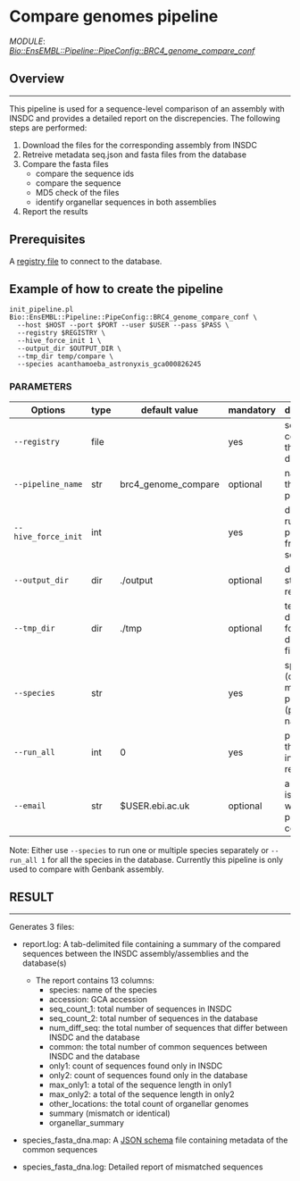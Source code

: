 # **Compare genomes pipeline**
*MODULE*: *[Bio::EnsEMBL::Pipeline::PipeConfig::BRC4_genome_compare_conf](https://github.com/Ensembl/ensembl-genomio/blob/main/lib/perl/Bio/EnsEMBL/Pipeline/PipeConfig/BRC4_genome_compare_conf.pm)*

## **Overview**
-----
This pipeline is used for a sequence-level comparison of an assembly with INSDC and provides a detailed report on the discrepencies. The following steps are performed:

  1. Download the files for the corresponding assembly from INSDC
  2. Retreive metadata seq.json and fasta files from the database
  3. Compare the fasta files
       - compare the sequence ids
       - compare the sequence 
       - MD5 check of the files
       - identify organellar sequences in both assemblies
  4. Report the results

## **Prerequisites**
A [registry file](https://www.ensembl.org/info/docs/api/registry.html) to connect to the database.

## **Example of how to create the pipeline**
```
init_pipeline.pl Bio::EnsEMBL::Pipeline::PipeConfig::BRC4_genome_compare_conf \
  --host $HOST --port $PORT --user $USER --pass $PASS \
  --registry $REGISTRY \
  --hive_force_init 1 \
  --output_dir $OUTPUT_DIR \
  --tmp_dir temp/compare \
  --species acanthamoeba_astronyxis_gca000826245
```

### **PARAMETERS**
| Options | type | default value | mandatory |  description |
| - | - |  - |  - | - |
| `--registry` | file |  | yes | service that connects to the database |
| `--pipeline_name` | str | brc4_genome_compare |   optional| name of the hive pipeline |
| `--hive_force_init` | int |  | yes | drop and run the hive pipeline from scratch | 
| `--output_dir`      | dir |   ./output                     | optional| directory to store the result | 
| `--tmp_dir`         | dir |   ./tmp                     | optional| temp directory for dowloaded files |
| `--species`         | str |                        | yes| species (one or muliple) to process (production name) |
| `--run_all`         | int |     0                   | yes| process all the species in the registry | 
| `--email`           | str |  $USER.ebi.ac.uk                     | optional| a summary is emailed when the pipeline is complete | 

Note:
Either use ```--species``` to run one or multiple species separately or ```--run_all 1``` for all the species in the database.
Currently this pipeline is only used to compare with Genbank assembly. 
## **RESULT**
---------------------------------------------------
Generates 3 files:
  - report.log: A tab-delimited file containing a summary of the compared sequences between the INSDC assembly/assemblies and the database(s)
    - The report contains 13 columns: 
      - species: name of the species 
      - accession: GCA accession
      - seq_count_1: total number of sequences in INSDC
      - seq_count_2: total number of sequences in the database
      - num_diff_seq: the total number of sequences that differ between INSDC and the database
      - common: the total number of common sequences between INSDC and the database
      - only1: count of sequences found only in INSDC
      - only2: count of sequences found only in the database
      - max_only1: a total of the sequence length in only1
      - max_only2: a total of the sequence length in only2
      - other_locations: the total count of organellar genomes 
      - summary (mismatch or identical)
      - organellar_summary
  
  - species_fasta_dna.map: A [JSON schema](https://github.com/Ensembl/ensembl-genomio/blob/main/schema/seq_region_schema.json) file containing metadata of the common sequences
  - species_fasta_dna.log: Detailed report of mismatched sequences










